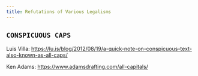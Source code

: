 ```yaml
---
title: Refutations of Various Legalisms
---
```


## `CONSPICUOUS CAPS`

Luis Villa: https://lu.is/blog/2012/08/19/a-quick-note-on-conspicuous-text-also-known-as-all-caps/

Ken Adams: https://www.adamsdrafting.com/all-capitals/
